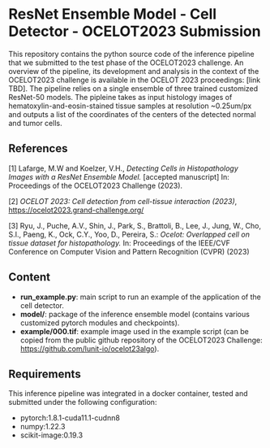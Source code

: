 # ResNet Ensemble Model - Cell Detector - OCELOT2023 Submission
This repository contains the python source code of the inference pipeline that we submitted to the test phase of the OCELOT2023 challenge.
An overview of the pipeline, its development and analysis in the context of the OCELOT2023 challenge is available in the OCELOT 2023 proceedings: [link TBD].
The pipeline relies on a single ensemble of three trained customized ResNet-50 models. The pipleine takes as input histology images of hematoxylin-and-eosin-stained tissue samples at resolution ~0.25um/px and outputs a list of the coordinates of the centers of the detected normal and tumor cells.


## References
\[1\] Lafarge, M.W and Koelzer, V.H., *Detecting Cells in Histopathology Images with a ResNet Ensemble Model.* [accepted manuscript] In: Proceedings of the OCELOT2023 Challenge (2023).

\[2\] *OCELOT 2023: Cell detection from cell-tissue interaction (2023)*, https://ocelot2023.grand-challenge.org/

\[3\] Ryu, J., Puche, A.V., Shin, J., Park, S., Brattoli, B., Lee, J., Jung, W., Cho, S.I., Paeng, K., Ock, C.Y., Yoo, D., Pereira, S.: *Ocelot: Overlapped cell on tissue dataset for histopathology.* In: Proceedings of the IEEE/CVF Conference on Computer Vision and Pattern Recognition (CVPR) (2023)


## Content
- **run_example.py**: main script to run an example of the application of the cell detector.
- **model/**: package of the inference ensemble model (contains various customized pytorch modules and checkpoints).
- **example/000.tif**: example image used in the example script (can be copied from the public github repository of the OCELOT2023 Challenge: https://github.com/lunit-io/ocelot23algo).


## Requirements
This inference pipeline was integrated in a docker container, tested and submitted under the following configuration:
- pytorch:1.8.1-cuda11.1-cudnn8
- numpy:1.22.3
- scikit-image:0.19.3